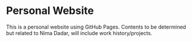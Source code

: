 # Personal Website

This is a personal website using GitHub Pages. Contents to be determined but related to Nima Dadar, will include work history/projects.